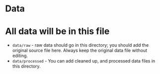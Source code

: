 # Data
# All data will be in this file

- `data/raw` - raw data should go in this directory; you should add the original source file here. Always keep the original data file without editing.
- `data/processed` - You can add cleaned up, and processed data files in this directory.

